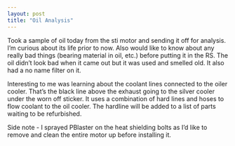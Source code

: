 ```yaml
---
layout: post
title: "Oil Analysis"
---
```


Took a sample of oil today from the sti motor and sending it off for analysis. I’m curious about its life prior to now. Also would like to know about any really bad things (bearing material in oil, etc.) before putting it in the RS. The oil didn’t look bad when it came out but it was used and smelled old. It also had a no name filter on it.

Interesting to me was learning about the coolant lines connected to the oiler cooler. That’s the black line above the exhaust going to the silver cooler under the worn off sticker. It uses a combination of hard lines and hoses to flow coolant to the oil cooler. The hardline will be added to a list of parts waiting to be refurbished.

Side note - I sprayed PBlaster on the heat shielding bolts as I’d like to remove and clean the entire motor up before installing it.